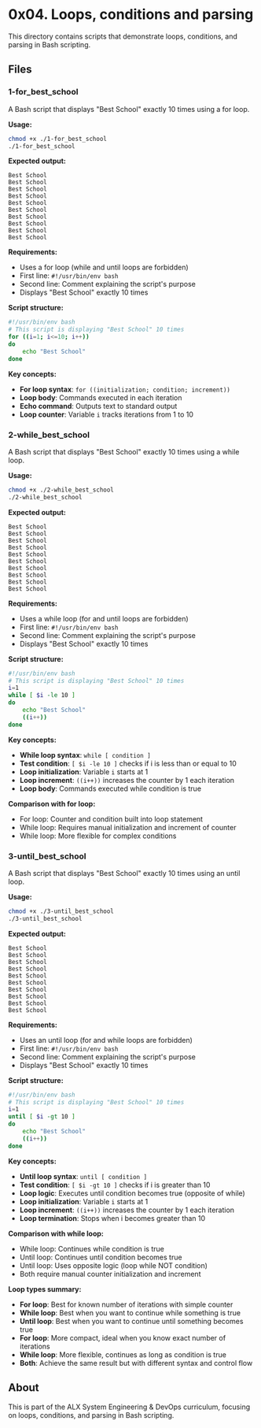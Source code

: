 # 0x04. Loops, conditions and parsing

This directory contains scripts that demonstrate loops, conditions, and parsing in Bash scripting.

## Files

### 1-for_best_school
A Bash script that displays "Best School" exactly 10 times using a for loop.

**Usage:**
```bash
chmod +x ./1-for_best_school
./1-for_best_school
```

**Expected output:**
```
Best School
Best School
Best School
Best School
Best School
Best School
Best School
Best School
Best School
Best School
```

**Requirements:**
- Uses a for loop (while and until loops are forbidden)
- First line: `#!/usr/bin/env bash`
- Second line: Comment explaining the script's purpose
- Displays "Best School" exactly 10 times

**Script structure:**
```bash
#!/usr/bin/env bash
# This script is displaying "Best School" 10 times
for ((i=1; i<=10; i++))
do
    echo "Best School"
done
```

**Key concepts:**
- **For loop syntax**: `for ((initialization; condition; increment))`
- **Loop body**: Commands executed in each iteration
- **Echo command**: Outputs text to standard output
- **Loop counter**: Variable `i` tracks iterations from 1 to 10

### 2-while_best_school
A Bash script that displays "Best School" exactly 10 times using a while loop.

**Usage:**
```bash
chmod +x ./2-while_best_school
./2-while_best_school
```

**Expected output:**
```
Best School
Best School
Best School
Best School
Best School
Best School
Best School
Best School
Best School
Best School
```

**Requirements:**
- Uses a while loop (for and until loops are forbidden)
- First line: `#!/usr/bin/env bash`
- Second line: Comment explaining the script's purpose
- Displays "Best School" exactly 10 times

**Script structure:**
```bash
#!/usr/bin/env bash
# This script is displaying "Best School" 10 times
i=1
while [ $i -le 10 ]
do
    echo "Best School"
    ((i++))
done
```

**Key concepts:**
- **While loop syntax**: `while [ condition ]`
- **Test condition**: `[ $i -le 10 ]` checks if i is less than or equal to 10
- **Loop initialization**: Variable `i` starts at 1
- **Loop increment**: `((i++))` increases the counter by 1 each iteration
- **Loop body**: Commands executed while condition is true

**Comparison with for loop:**
- For loop: Counter and condition built into loop statement
- While loop: Requires manual initialization and increment of counter
- While loop: More flexible for complex conditions

### 3-until_best_school
A Bash script that displays "Best School" exactly 10 times using an until loop.

**Usage:**
```bash
chmod +x ./3-until_best_school
./3-until_best_school
```

**Expected output:**
```
Best School
Best School
Best School
Best School
Best School
Best School
Best School
Best School
Best School
Best School
```

**Requirements:**
- Uses an until loop (for and while loops are forbidden)
- First line: `#!/usr/bin/env bash`
- Second line: Comment explaining the script's purpose
- Displays "Best School" exactly 10 times

**Script structure:**
```bash
#!/usr/bin/env bash
# This script is displaying "Best School" 10 times
i=1
until [ $i -gt 10 ]
do
    echo "Best School"
    ((i++))
done
```

**Key concepts:**
- **Until loop syntax**: `until [ condition ]`
- **Test condition**: `[ $i -gt 10 ]` checks if i is greater than 10
- **Loop logic**: Executes until condition becomes true (opposite of while)
- **Loop initialization**: Variable `i` starts at 1
- **Loop increment**: `((i++))` increases the counter by 1 each iteration
- **Loop termination**: Stops when i becomes greater than 10

**Comparison with while loop:**
- While loop: Continues while condition is true
- Until loop: Continues until condition becomes true
- Until loop: Uses opposite logic (loop while NOT condition)
- Both require manual counter initialization and increment

**Loop types summary:**
- **For loop**: Best for known number of iterations with simple counter
- **While loop**: Best when you want to continue while something is true
- **Until loop**: Best when you want to continue until something becomes true
- **For loop**: More compact, ideal when you know exact number of iterations
- **While loop**: More flexible, continues as long as condition is true
- **Both**: Achieve the same result but with different syntax and control flow

## About

This is part of the ALX System Engineering & DevOps curriculum, focusing on loops, conditions, and parsing in Bash scripting.
